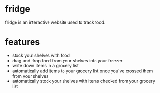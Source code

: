 # fridge
fridge is an interactive website used to track food.


# features
- stock your shelves with food
- drag and drop food from your shelves into your freezer
- write down items in a grocery list
- automatically add items to your grocery list once you've crossed them from your shelves
- automatically stock your shelves with items checked from your grocery list
